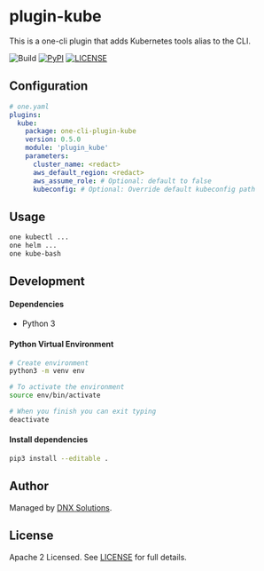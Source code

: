 # plugin-kube

This is a one-cli plugin that adds Kubernetes tools alias to the CLI.

![Build](https://github.com/DNXLabs/plugin-dnx-assume/workflows/Build/badge.svg)
[![PyPI](https://badge.fury.io/py/one-cli-plugin-dnx-assume.svg)](https://pypi.python.org/pypi/one-cli-plugin-dnx-assume/)
[![LICENSE](https://img.shields.io/github/license/DNXLabs/plugin-dnx-assume)](https://github.com/DNXLabs/plugin-dnx-assume/blob/master/LICENSE)

## Configuration

```yaml
# one.yaml
plugins:
  kube:
    package: one-cli-plugin-kube
    version: 0.5.0
    module: 'plugin_kube'
    parameters:
      cluster_name: <redact>
      aws_default_region: <redact>
      aws_assume_role: # Optional: default to false
      kubeconfig: # Optional: Override default kubeconfig path
```

## Usage

```bash
one kubectl ...
one helm ...
one kube-bash
```

## Development

#### Dependencies

- Python 3

#### Python Virtual Environment

```bash
# Create environment
python3 -m venv env

# To activate the environment
source env/bin/activate

# When you finish you can exit typing
deactivate
```

#### Install dependencies

```bash
pip3 install --editable .
```

## Author

Managed by [DNX Solutions](https://github.com/DNXLabs).

## License

Apache 2 Licensed. See [LICENSE](https://github.com/DNXLabs/plugin-kube/blob/master/LICENSE) for full details.
